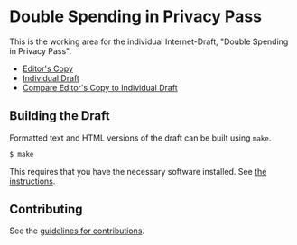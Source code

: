 # Double Spending in Privacy Pass

This is the working area for the individual Internet-Draft, "Double Spending in Privacy Pass".

* [Editor's Copy](https://claucece.github.io/draft-celi-pp-double-spending/#go.draft-celi-pp-double-spending.html)
* [Individual Draft](https://tools.ietf.org/html/draft-celi-pp-double-spending)
* [Compare Editor's Copy to Individual Draft](https://claucece.github.io/draft-celi-pp-double-spending/#go.draft-celi-pp-double-spending.diff)

## Building the Draft

Formatted text and HTML versions of the draft can be built using `make`.

```sh
$ make
```

This requires that you have the necessary software installed.  See
[the instructions](https://github.com/martinthomson/i-d-template/blob/master/doc/SETUP.md).


## Contributing

See the
[guidelines for contributions](https://github.com/claucece/draft-celi-pp-double-spending/blob/master/CONTRIBUTING.md).

